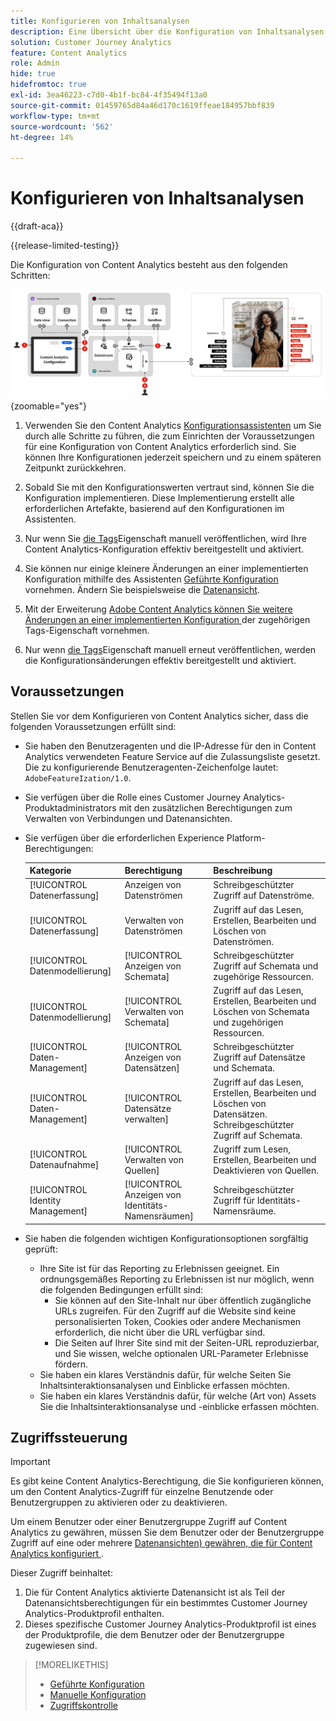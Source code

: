 ```yaml
---
title: Konfigurieren von Inhaltsanalysen
description: Eine Übersicht über die Konfiguration von Inhaltsanalysen
solution: Customer Journey Analytics
feature: Content Analytics
role: Admin
hide: true
hidefromtoc: true
exl-id: 3ea46223-c7d0-4b1f-bc84-4f35494f13a0
source-git-commit: 01459765d84a46d170c1619ffeae184957bbf839
workflow-type: tm+mt
source-wordcount: '562'
ht-degree: 14%

---
```


# Konfigurieren von Inhaltsanalysen

{{draft-aca}}

{{release-limited-testing}}

Die Konfiguration von Content Analytics besteht aus den folgenden Schritten:

![Konfiguration der Inhaltsanalyse](../assets/aca-configuration.svg){zoomable="yes"}

1. Verwenden Sie den Content Analytics [Konfigurationsassistenten](guided.md) um Sie durch alle Schritte zu führen, die zum Einrichten der Voraussetzungen für eine Konfiguration von Content Analytics erforderlich sind. Sie können Ihre Konfigurationen jederzeit speichern und zu einem späteren Zeitpunkt zurückkehren.
1. Sobald Sie mit den Konfigurationswerten vertraut sind, können Sie die Konfiguration implementieren. Diese Implementierung erstellt alle erforderlichen Artefakte, basierend auf den Konfigurationen im Assistenten.
1. Nur wenn Sie [die Tags](manual.md)Eigenschaft manuell veröffentlichen, wird Ihre Content Analytics-Konfiguration effektiv bereitgestellt und aktiviert.

1. Sie können nur einige kleinere Änderungen an einer implementierten Konfiguration mithilfe des Assistenten [Geführte Konfiguration](guided.md) vornehmen. Ändern Sie beispielsweise die [Datenansicht](/help/data-views/data-views.md).
1. Mit der Erweiterung [ Adobe Content Analytics können Sie weitere Änderungen an einer implementierten Konfiguration ](https://experienceleague.adobe.com/en/docs/experience-platform/tags/extensions/client/content-analytics/overview) der zugehörigen Tags-Eigenschaft vornehmen.
1. Nur wenn [ die Tags](manual.md)Eigenschaft manuell erneut veröffentlichen, werden die Konfigurationsänderungen effektiv bereitgestellt und aktiviert.


## Voraussetzungen

Stellen Sie vor dem Konfigurieren von Content Analytics sicher, dass die folgenden Voraussetzungen erfüllt sind:

* Sie haben den Benutzeragenten und die IP-Adresse für den in Content Analytics verwendeten Feature Service auf die Zulassungsliste gesetzt. Die zu konfigurierende Benutzeragenten-Zeichenfolge lautet: <code>AdobeFeatureIzation/1.0</code>.
* Sie verfügen über die Rolle eines Customer Journey Analytics-Produktadministrators mit den zusätzlichen Berechtigungen zum Verwalten von Verbindungen und Datenansichten.
* Sie verfügen über die erforderlichen Experience Platform-Berechtigungen:

  | Kategorie | Berechtigung | Beschreibung |
  |---|---|---|
  | [!UICONTROL Datenerfassung] | Anzeigen von Datenströmen | Schreibgeschützter Zugriff auf Datenströme. |
  | [!UICONTROL Datenerfassung] | Verwalten von Datenströmen | Zugriff auf das Lesen, Erstellen, Bearbeiten und Löschen von Datenströmen. |
  | [!UICONTROL Datenmodellierung] | [!UICONTROL Anzeigen von Schemata] | Schreibgeschützter Zugriff auf Schemata und zugehörige Ressourcen. |
  | [!UICONTROL Datenmodellierung] | [!UICONTROL Verwalten von Schemata] | Zugriff auf das Lesen, Erstellen, Bearbeiten und Löschen von Schemata und zugehörigen Ressourcen. |
  | [!UICONTROL Daten-Management] | [!UICONTROL Anzeigen von Datensätzen] | Schreibgeschützter Zugriff auf Datensätze und Schemata. |
  | [!UICONTROL Daten-Management] | [!UICONTROL Datensätze verwalten] | Zugriff auf das Lesen, Erstellen, Bearbeiten und Löschen von Datensätzen. Schreibgeschützter Zugriff auf Schemata. |
  | [!UICONTROL Datenaufnahme] | [!UICONTROL Verwalten von Quellen] | Zugriff zum Lesen, Erstellen, Bearbeiten und Deaktivieren von Quellen. |
  | [!UICONTROL Identity Management] | [!UICONTROL Anzeigen von Identitäts-Namensräumen] | Schreibgeschützter Zugriff für Identitäts-Namensräume. |

* Sie haben die folgenden wichtigen Konfigurationsoptionen sorgfältig geprüft:

   * Ihre Site ist für das Reporting zu Erlebnissen geeignet. Ein ordnungsgemäßes Reporting zu Erlebnissen ist nur möglich, wenn die folgenden Bedingungen erfüllt sind:
      * Sie können auf den Site-Inhalt nur über öffentlich zugängliche URLs zugreifen. Für den Zugriff auf die Website sind keine personalisierten Token, Cookies oder andere Mechanismen erforderlich, die nicht über die URL verfügbar sind.
      * Die Seiten auf Ihrer Site sind mit der Seiten-URL reproduzierbar, und Sie wissen, welche optionalen URL-Parameter Erlebnisse fördern.
   * Sie haben ein klares Verständnis dafür, für welche Seiten Sie Inhaltsinteraktionsanalysen und Einblicke erfassen möchten.
   * Sie haben ein klares Verständnis dafür, für welche (Art von) Assets Sie die Inhaltsinteraktionsanalyse und -einblicke erfassen möchten.


## Zugriffssteuerung

>[!IMPORTANT]
>
>Es gibt keine Content Analytics-Berechtigung, die Sie konfigurieren können, um den Content Analytics-Zugriff für einzelne Benutzende oder Benutzergruppen zu aktivieren oder zu deaktivieren.
>

Um einem Benutzer oder einer Benutzergruppe Zugriff auf Content Analytics zu gewähren, müssen Sie dem Benutzer oder der Benutzergruppe Zugriff auf eine oder mehrere [Datenansichten) gewähren, die für Content Analytics konfiguriert ](guided.md#data-view).

Dieser Zugriff beinhaltet:

1. Die für Content Analytics aktivierte Datenansicht ist als Teil der Datenansichtsberechtigungen für ein bestimmtes Customer Journey Analytics-Produktprofil enthalten.
1. Dieses spezifische Customer Journey Analytics-Produktprofil ist eines der Produktprofile, die dem Benutzer oder der Benutzergruppe zugewiesen sind.

>[!MORELIKETHIS]
>
>* [Geführte Konfiguration](guided.md)
>* [Manuelle Konfiguration](manual.md)
>* [Zugriffskontrolle](/help/technotes/access-control.md)
>
